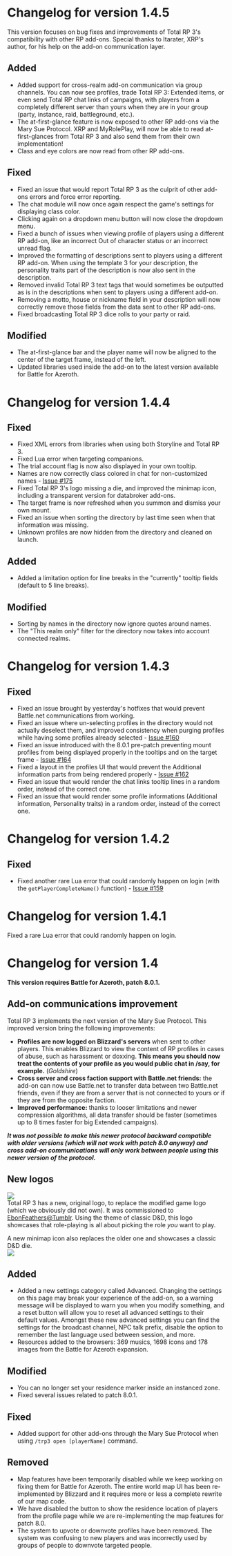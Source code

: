 # Changelog for version 1.4.5

This version focuses on bug fixes and improvements of Total RP 3's compatibility with other RP add-ons. Special thanks to Itarater, XRP's author, for his help on the add-on communication layer.

## Added

- Added support for cross-realm add-on communication via group channels. You can now see profiles, trade Total RP 3: Extended items, or even send Total RP chat links of campaigns, with players from a completely different server than yours when they are in your group (party, instance, raid, battleground, etc.).
- The at-first-glance feature is now exposed to other RP add-ons via the Mary Sue Protocol. XRP and MyRolePlay, will now be able to read at-first-glances from Total RP 3 and also send them from their own implementation!
- Class and eye colors are now read from other RP add-ons.

## Fixed

- Fixed an issue that would report Total RP 3 as the culprit of other add-ons errors and force error reporting.
- The chat module will now once again respect the game's settings for displaying class color.
- Clicking again on a dropdown menu button will now close the dropdown menu.
- Fixed a bunch of issues when viewing profile of players using a different RP add-on, like an incorrect Out of character status or an incorrect unread flag.
- Improved the formatting of descriptions sent to players using a different RP add-on. When using the template 3 for your description, the personality traits part of the description is now also sent in the description.
- Removed invalid Total RP 3 text tags that would sometimes be outputted as is in the descriptions when sent to players using a different add-on.
- Removing a motto, house or nickname field in your description will now correctly remove those fields from the data sent to other RP add-ons.
- Fixed broadcasting Total RP 3 dice rolls to your party or raid.


## Modified

- The at-first-glance bar and the player name will now be aligned to the center of the target frame, instead of the left.
- Updated libraries used inside the add-on to the latest version available for Battle for Azeroth.

# Changelog for version 1.4.4

## Fixed

- Fixed XML errors from libraries when using both Storyline and Total RP 3.
- Fixed Lua error when targeting companions.
- The trial account flag is now also displayed in your own tooltip.
- Names are now correctly class colored in chat for non-customized names - [Issue #175](https://github.com/Ellypse/Total-RP-3/issues/175)
- Fixed Total RP 3's logo missing a die, and improved the minimap icon, including a transparent version for databroker add-ons.
- The target frame is now refreshed when you summon and dismiss your own mount.
- Fixed an issue when sorting the directory by last time seen when that information was missing.
- Unknown profiles are now hidden from the directory and cleaned on launch.

## Added

- Added a limitation option for line breaks in the "currently" tooltip fields (default to 5 line breaks).

## Modified

- Sorting by names in the directory now ignore quotes around names.
- The "This realm only" filter for the directory now takes into account connected realms.

# Changelog for version 1.4.3

## Fixed

- Fixed an issue brought by yesterday's hotfixes that would prevent Battle.net communications from working.
- Fixed an issue where un-selecting profiles in the directory would not actually deselect them, and improved consistency when purging profiles while having some profiles already selected - [Issue #160](https://github.com/Ellypse/Total-RP-3/issues/160)
- Fixed an issue introduced with the 8.0.1 pre-patch preventing mount profiles from being displayed properly in the tooltips and on the target frame - [Issue #164](https://github.com/Ellypse/Total-RP-3/issues/164)
- Fixed a layout in the profiles UI that would prevent the Additional information parts from being rendered properly - [Issue #162](https://github.com/Ellypse/Total-RP-3/issues/162)
- Fixed an issue that would render the chat links tooltip lines in a random order, instead of the correct one.
- Fixed an issue that would render some profile informations (Additional information, Personality traits) in a random order, instead of the correct one.


# Changelog for version 1.4.2

## Fixed

- Fixed another rare Lua error that could randomly happen on login (with the `getPlayerCompleteName()` function) - [Issue #159](https://github.com/Ellypse/Total-RP-3/issues/159)

# Changelog for version 1.4.1

Fixed a rare Lua error that could randomly happen on login.

# Changelog for version 1.4

**This version requires Battle for Azeroth, patch 8.0.1.**

## Add-on communications improvement
 
 Total RP 3 implements the next version of the Mary Sue Protocol. This improved version bring the following improvements:
 
- **Profiles are now logged on Blizzard's servers** when sent to other players. This enables Blizzard to view the content of RP profiles in cases of abuse, such as harassment or doxxing. **This means you should now treat the contents of your profile as you would public chat in /say, for example.** (_Goldshire_)
- **Cross server and cross faction support with Battle.net friends:** the add-on can now use Battle.net to transfer data between two Battle.net friends, even if they are from a server that is not connected to yours or if they are from the opposite faction.
- **Improved performance:** thanks to looser limitations and newer compression algorithms, all data transfer should be faster (sometimes up to 8 times faster for big Extended campaigns).
 
 **_It was not possible to make this newer protocol backward compatible with older versions (which will not work with patch 8.0 anyway) and cross add-on communications will only work between people using this newer version of the protocol._**

## New logos

![](http://totalrp3.info/documentation/TRP3_Logo_small.png)  
Total RP 3 has a new, original logo, to replace the modified game logo (which we obviously did not own). It was commissioned to [EbonFeathers@Tumblr](https://ebonfeathers.tumblr.com/). Using the theme of classic D&D, this logo showcases that role-playing is all about picking the role _you_ want to play.


A new minimap icon also replaces the older one and showcases a classic D&D die.  
![](https://www.dropbox.com/s/ri35tugtkj0g2c7/trp_icon.png?raw=1)

## Added

- Added a new settings category called Advanced. Changing the settings on this page may break your experience of the add-on, so a warning message will be displayed to warn you when you modify something, and a reset button will allow you to reset all advanced settings to their default values. Amongst these new advanced settings you can find the settings for the broadcast channel, NPC talk prefix, disable the option to remember the last language used between session, and more.
- Resources added to the browsers: 369 musics, 1698 icons and 178 images from the Battle for Azeroth expansion.

## Modified

- You can no longer set your residence marker inside an instanced zone.
- Fixed several issues related to patch 8.0.1.

## Fixed

- Added support for other add-ons through the Mary Sue Protocol when using `/trp3 open [playerName]` command.

## Removed

- Map features have been temporarily disabled while we keep working on fixing them for Battle for Azeroth. The entire world map UI has been re-implemented by Blizzard and it requires more or less a complete rewrite of our map code.
- We have disabled the button to show the residence location of players from the profile page while we are re-implementing the map features for patch 8.0.
- The system to upvote or downvote profiles have been removed. The system was confusing to new players and was incorrectly used by groups of people to downvote targeted people.
